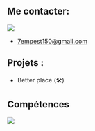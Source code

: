 ## Me contacter:
  ![](https://dcbadge.vercel.app/api/shield/462920376234803201)
  
  - 7empest150@gmail.com

## Projets :
  - Better place (🛠️)

## Compétences
  ![](https://img.shields.io/badge/-FiveM-orange)



